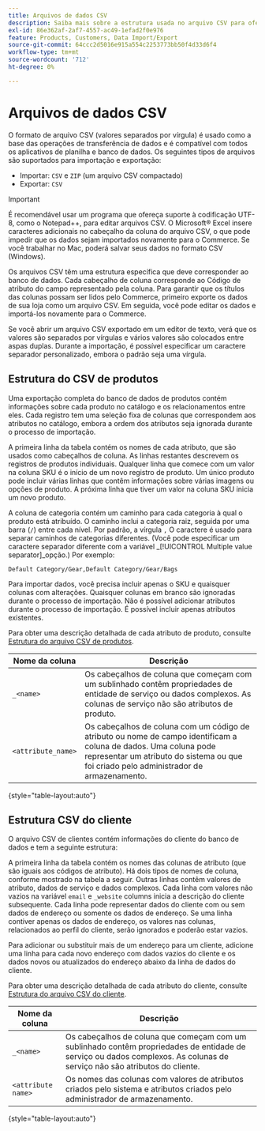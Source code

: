 ```yaml
---
title: Arquivos de dados CSV
description: Saiba mais sobre a estrutura usada no arquivo CSV para oferecer suporte à importação e exportação de dados.
exl-id: 86e362af-2af7-4557-ac49-1efad2f0e976
feature: Products, Customers, Data Import/Export
source-git-commit: 64ccc2d5016e915a554c2253773bb50f4d33d6f4
workflow-type: tm+mt
source-wordcount: '712'
ht-degree: 0%

---
```


# Arquivos de dados CSV

O formato de arquivo CSV (valores separados por vírgula) é usado como a base das operações de transferência de dados e é compatível com todos os aplicativos de planilha e banco de dados. Os seguintes tipos de arquivos são suportados para importação e exportação:

- Importar: `CSV` e `ZIP` (um arquivo CSV compactado)
- Exportar: `CSV`

>[!IMPORTANT]
>
>É recomendável usar um programa que ofereça suporte à codificação UTF-8, como o Notepad++, para editar arquivos CSV. O Microsoft® Excel insere caracteres adicionais no cabeçalho da coluna do arquivo CSV, o que pode impedir que os dados sejam importados novamente para o Commerce. Se você trabalhar no Mac, poderá salvar seus dados no formato CSV (Windows).

Os arquivos CSV têm uma estrutura específica que deve corresponder ao banco de dados. Cada cabeçalho de coluna corresponde ao Código de atributo do campo representado pela coluna. Para garantir que os títulos das colunas possam ser lidos pelo Commerce, primeiro exporte os dados de sua loja como um arquivo CSV. Em seguida, você pode editar os dados e importá-los novamente para o Commerce.

Se você abrir um arquivo CSV exportado em um editor de texto, verá que os valores são separados por vírgulas e vários valores são colocados entre aspas duplas. Durante a importação, é possível especificar um caractere separador personalizado, embora o padrão seja uma vírgula.

## Estrutura do CSV de produtos

Uma exportação completa do banco de dados de produtos contém informações sobre cada produto no catálogo e os relacionamentos entre eles. Cada registro tem uma seleção fixa de colunas que correspondem aos atributos no catálogo, embora a ordem dos atributos seja ignorada durante o processo de importação.

A primeira linha da tabela contém os nomes de cada atributo, que são usados como cabeçalhos de coluna. As linhas restantes descrevem os registros de produtos individuais. Qualquer linha que comece com um valor na coluna SKU é o início de um novo registro de produto. Um único produto pode incluir várias linhas que contêm informações sobre várias imagens ou opções de produto. A próxima linha que tiver um valor na coluna SKU inicia um novo produto.

A coluna de categoria contém um caminho para cada categoria à qual o produto está atribuído. O caminho inclui a categoria raiz, seguida por uma barra (`/`) entre cada nível. Por padrão, a vírgula `,` O caractere é usado para separar caminhos de categorias diferentes. (Você pode especificar um caractere separador diferente com a variável _[!UICONTROL Multiple value separator]_opção.) Por exemplo:

`Default Category/Gear,Default Category/Gear/Bags`

Para importar dados, você precisa incluir apenas o SKU e quaisquer colunas com alterações. Quaisquer colunas em branco são ignoradas durante o processo de importação. Não é possível adicionar atributos durante o processo de importação. É possível incluir apenas atributos existentes.

Para obter uma descrição detalhada de cada atributo de produto, consulte [Estrutura do arquivo CSV de produtos](data-attributes-product.md).

| Nome da coluna | Descrição |
| ----------- | ----------- |
| `_<name>` | Os cabeçalhos de coluna que começam com um sublinhado contêm propriedades de entidade de serviço ou dados complexos. As colunas de serviço não são atributos de produto. |
| `<attribute_name>` | Os cabeçalhos de coluna com um código de atributo ou nome de campo identificam a coluna de dados. Uma coluna pode representar um atributo do sistema ou que foi criado pelo administrador de armazenamento. |

{style="table-layout:auto"}

## Estrutura CSV do cliente

O arquivo CSV de clientes contém informações do cliente do banco de dados e tem a seguinte estrutura:

A primeira linha da tabela contém os nomes das colunas de atributo (que são iguais aos códigos de atributo). Há dois tipos de nomes de coluna, conforme mostrado na tabela a seguir. Outras linhas contêm valores de atributo, dados de serviço e dados complexos. Cada linha com valores não vazios na variável `email` e `_website` columns inicia a descrição do cliente subsequente. Cada linha pode representar dados do cliente com ou sem dados de endereço ou somente os dados de endereço. Se uma linha contiver apenas os dados de endereço, os valores nas colunas, relacionados ao perfil do cliente, serão ignorados e poderão estar vazios.

Para adicionar ou substituir mais de um endereço para um cliente, adicione uma linha para cada novo endereço com dados vazios do cliente e os dados novos ou atualizados do endereço abaixo da linha de dados do cliente.

Para obter uma descrição detalhada de cada atributo do cliente, consulte [Estrutura do arquivo CSV do cliente](data-attributes-customer.md).

| Nome da coluna | Descrição |
| ----------- | ----------- |
| `_<name>` | Os cabeçalhos de coluna que começam com um sublinhado contêm propriedades de entidade de serviço ou dados complexos. As colunas de serviço não são atributos do cliente. |
| `<attribute name>` | Os nomes das colunas com valores de atributos criados pelo sistema e atributos criados pelo administrador de armazenamento. |

{style="table-layout:auto"}
